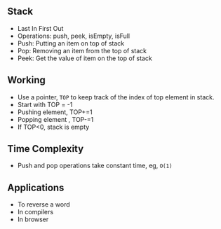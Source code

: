 ## Stack 
- Last In First Out
- Operations: push, peek, isEmpty, isFull
- Push: Putting an item on top of stack
- Pop: Removing an item from the top of stack
- Peek: Get the value of item on the top of stack

## Working
- Use a pointer, `TOP` to keep track of the index of top element in stack.
- Start with TOP = -1
- Pushing element, TOP+=1
- Popping element , TOP-=1
- If TOP<0, stack is empty

## Time Complexity
- Push and pop operations take constant time, eg, `O(1)`

## Applications
- To reverse a word
- In compilers
- In browser